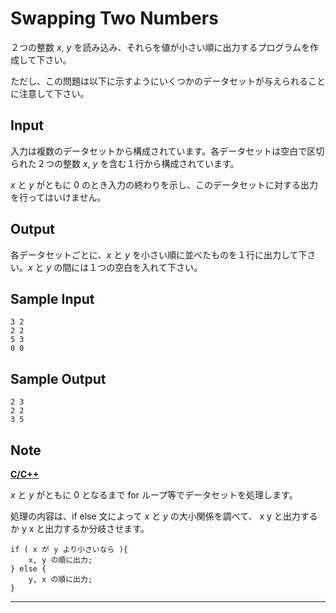 Swapping Two Numbers
====================

２つの整数 *x*, *y*
を読み込み、それらを値が小さい順に出力するプログラムを作成して下さい。

ただし、この問題は以下に示すようにいくつかのデータセットが与えられることに注意して下さい。

Input
-----

入力は複数のデータセットから構成されています。各データセットは空白で区切られた２つの整数
*x*, *y* を含む１行から構成されています。

*x* と *y* がともに 0
のとき入力の終わりを示し、このデータセットに対する出力を行ってはいけません。

Output
------

各データセットごとに、*x* と *y*
を小さい順に並べたものを１行に出力して下さい。*x* と *y*
の間には１つの空白を入れて下さい。

Sample Input
------------

    3 2
    2 2
    5 3
    0 0

Sample Output
-------------

    2 3
    2 2
    3 5

Note
----

**[C/C++](javascript:void(0))**

*x* と *y* がともに 0 となるまで for
ループ等でデータセットを処理します。

処理の内容は、if else 文によって *x* と *y* の大小関係を調べて、 x y
と出力するか y x と出力するか分岐させます。

    if ( x が y より小さいなら ){
        x, y の順に出力;
    } else {
        y, x の順に出力;
    }

* * * * *

 

